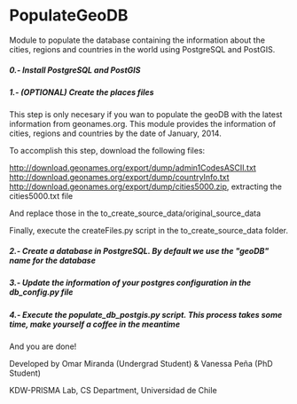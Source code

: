 PopulateGeoDB
==========

Module to populate the database containing the information about the cities, regions and countries in the world using PostgreSQL and PostGIS.


##### 0.- Install PostgreSQL and PostGIS
##### 1.- (OPTIONAL) Create the places files

This step is only necesary if you wan to populate the geoDB with the latest information from geonames.org. This module provides the information of cities, regions and countries by the date of January, 2014.

To accomplish this step, download the following files:

http://download.geonames.org/export/dump/admin1CodesASCII.txt 
http://download.geonames.org/export/dump/countryInfo.txt
http://download.geonames.org/export/dump/cities5000.zip, extracting the cities5000.txt file

And replace those in the to_create_source_data/original_source_data

Finally, execute the createFiles.py script in the to_create_source_data folder.

##### 2.- Create a database in PostgreSQL. By default we use the "geoDB" name for the database
##### 3.- Update the information of your postgres configuration in the db_config.py file
##### 4.- Execute the populate_db_postgis.py script. This process takes some time, make yourself a coffee in the meantime

And you are done!


Developed by Omar Miranda (Undergrad Student) & Vanessa Peña (PhD Student)

KDW-PRISMA Lab, CS Department, Universidad de Chile
